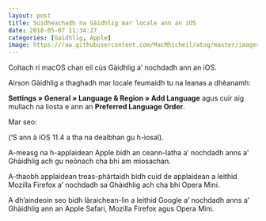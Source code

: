 ```yaml
---
layout: post
title: Suidheachadh na Gàidhlig mar locale ann an iOS
date: 2018-05-07 11:34:27
categories: [Gaidhlig, Apple]
image: https://raw.githubusercontent.com/MacMhicheil/atug/master/images/iOS_Devices.png
---
```


Coltach ri macOS chan eil cùs Gàidhlig a’ nochdadh ann an iOS.

<!--more-->

Airson Gàidhlig a thaghadh mar locale feumaidh tu na leanas a dhèanamh:

**Settings » General » Language & Region » Add Language** agus cuir aig mullach na liosta e ann an **Preferred Language Order**.

Mar seo:

(‘S ann à iOS 11.4 a tha na dealbhan gu h-ìosal).

A-measg na h-applaidean Apple bidh an ceann-latha a’ nochdadh anns a’ Ghàidhlig ach gu neònach cha bhi am mìosachan.

A-thaobh applaidean treas-phàrtaidh bidh cuid de applaidean a leithid  Mozilla Firefox a’ nochdadh sa Ghàidhlig ach cha bhi Opera Mini.

A dh’aindeoin seo bidh làraichean-lìn a leithid Google a’ nochdadh  anns a’ Ghàidhlig ann an Apple Safari, Mozilla Firefox agus Opera Mini.
